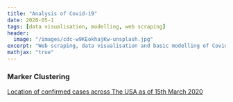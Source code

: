 ```yaml
---
title: "Analysis of Covid-19"
date: 2020-05-1
tags: [data visualisation, modelling, web scraping]
header:
  image: "/images/cdc-w9KEokhajKw-unsplash.jpg"
excerpt: "Web scraping, data visualisation and basic modelling of Covid-19 Cases"
mathjax: "true"
---
```

### Marker Clustering
[Location of confirmed cases across The USA as of 15th March 2020](/_images/marker_cluster_usa_2020-03-15.html)
